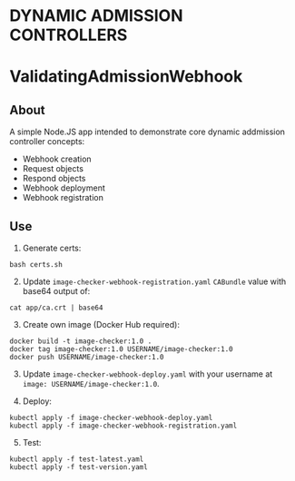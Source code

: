 # DYNAMIC ADMISSION CONTROLLERS
# ValidatingAdmissionWebhook

## About

A simple Node.JS app intended to demonstrate core dynamic addmission controller concepts:
- Webhook creation
- Request objects
- Respond objects  
- Webhook deployment
- Webhook registration

## Use

1. Generate certs:

```
bash certs.sh
```

2. Update `image-checker-webhook-registration.yaml` `CABundle` value with base64 output of:

```
cat app/ca.crt | base64
```

3. Create own image (Docker Hub required):

```
docker build -t image-checker:1.0 .
docker tag image-checker:1.0 USERNAME/image-checker:1.0
docker push USERNAME/image-checker:1.0
```

3. Update `image-checker-webhook-deploy.yaml` with your username at `image: USERNAME/image-checker:1.0`.

4. Deploy:

```
kubectl apply -f image-checker-webhook-deploy.yaml
kubectl apply -f image-checker-webhook-registration.yaml
```

5. Test:

```
kubectl apply -f test-latest.yaml
kubectl apply -f test-version.yaml
```
